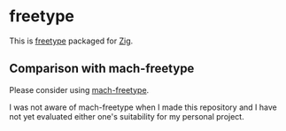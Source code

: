 # freetype

This is [freetype](https://freetype.org/) packaged for [Zig](https://ziglang.org/).

## Comparison with mach-freetype

Please consider using [mach-freetype](https://github.com/hexops/mach-freetype).

I was not aware of mach-freetype when I made this repository and I have not yet
evaluated either one's suitability for my personal project.
